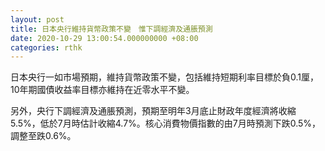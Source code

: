 ```yaml
---
layout: post
title: 日本央行維持貨幣政策不變　惟下調經濟及通脹預測
date: 2020-10-29 13:00:54.000000000 +08:00
categories: rthk
---
```


日本央行一如市場預期，維持貨幣政策不變，包括維持短期利率目標於負0.1厘，10年期國債收益率目標亦維持在近零水平不變。

另外，央行下調經濟及通脹預測，預期至明年3月底止財政年度經濟將收縮5.5%，低於7月時估計收縮4.7%。核心消費物價指數的由7月時預測下跌0.5%，調整至跌0.6%。
